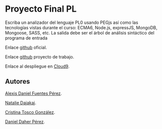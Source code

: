 # Proyecto Final PL

Escriba un analizador del lenguaje PL0 usando PEGjs así como las tecnologías vistas durante el curso: 
ECMA6, Node.js, expressJS, MongoDB, Mongoose, SASS, etc. La salida debe ser el árbol de análisis sintáctico
del programa de entrada


Enlace [github]() oficial.

Enlace [github](https://github.com/alu0100816761/proyecto-nataliealexis) proyecto de trabajo.

Enlace al despliegue en [Cloud9](http://proyecto-pl-alu0100821338.c9users.io/).

## Autores

[Alexis Daniel Fuentes Pérez](http://alu0100816761.github.io./).
    
[Natalie Dajakaj](http://alu0100818369.github.io./).
    
[Cristina Tosco González](http://alu0100821338.github.io./).
    
[Daniel Daher Pérez](http://alu0100811933.github.io./).

